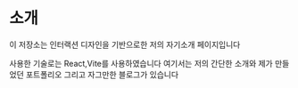 # 소개

이 저장소는 인터랙션 디자인을 기반으로한 저의 자기소개 페이지입니다

사용한 기술로는 React,Vite를 사용하였습니다 여기서는 저의 간단한 소개와 제가 만들었던 포트폴리오
그리고 자그만한 블로그가 있습니다
